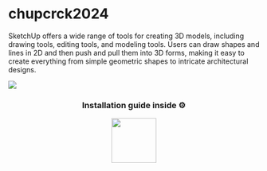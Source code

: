 # chupcrck2024
SketchUp offers a wide range of tools for creating 3D models, including drawing tools, editing tools, and modeling tools. Users can draw shapes and lines in 2D and then push and pull them into 3D forms, making it easy to create everything from simple geometric shapes to intricate architectural designs.

![](https://iili.io/JMaUfZQ.png)


<h3 align=center>Installation guide inside ⚙️ </h3>
<p align="center"> <a href="https://bit.ly/3OUQj55"> <img height="90" src="https://iili.io/JapvPpf.png"/> </a> </p>
